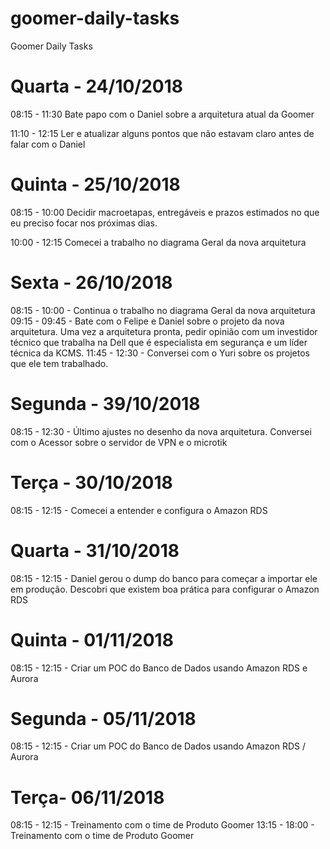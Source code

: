# goomer-daily-tasks
Goomer Daily Tasks

# Quarta - 24/10/2018

08:15 - 11:30
Bate papo com o Daniel sobre a arquitetura atual da Goomer 

11:10 - 12:15
Ler e atualizar alguns pontos que não estavam claro antes de falar com o Daniel

# Quinta - 25/10/2018

08:15 - 10:00
Decidir macroetapas, entregáveis e prazos estimados no que eu preciso focar nos próximas dias. 

10:00 - 12:15
Comecei a trabalho no diagrama Geral da nova arquitetura

# Sexta - 26/10/2018

08:15 - 10:00 - Continua o trabalho no diagrama Geral da nova arquitetura
09:15 - 09:45 - Bate com o Felipe e Daniel sobre o projeto da nova arquitetura. Uma vez a arquitetura pronta, pedir opinião com um investidor técnico que trabalha na Dell que é especialista em segurança e um líder técnica da KCMS.
11:45 - 12:30 - Conversei com o Yuri sobre os projetos que ele tem trabalhado.

# Segunda - 39/10/2018

08:15 - 12:30 - Último ajustes no desenho da nova arquitetura. Conversei com o Acessor sobre o servidor de VPN e o microtik

# Terça - 30/10/2018

08:15 - 12:15 - Comecei a entender e configura o Amazon RDS

# Quarta - 31/10/2018

08:15 - 12:15 - Daniel gerou o dump do banco para começar a importar ele em produção. Descobri que existem boa prática para configurar o Amazon RDS

# Quinta - 01/11/2018

08:15 - 12:15 - Criar um POC do Banco de Dados usando Amazon RDS e Aurora

# Segunda - 05/11/2018

08:15 - 12:15 - Criar um POC do Banco de Dados usando Amazon RDS / Aurora

# Terça- 06/11/2018

08:15 - 12:15 - Treinamento com o time de Produto Goomer
13:15 - 18:00 - Treinamento com o time de Produto Goomer
